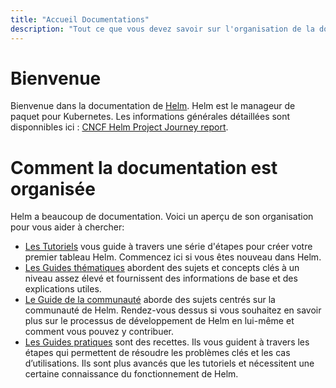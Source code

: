```yaml
---
title: "Accueil Documentations"
description: "Tout ce que vous devez savoir sur l'organisation de la documentation."
---
```


# Bienvenue

Bienvenue dans la documentation de [Helm](https://helm.sh/). Helm est le manageur de paquet pour Kubernetes. Les informations générales détaillées sont disponnibles ici : [CNCF Helm Project Journey report](https://www.cncf.io/cncf-helm-project-journey/).

# Comment la documentation est organisée

Helm a beaucoup de documentation. Voici un aperçu de son organisation
pour vous aider à chercher:

- [Les Tutoriels](intro) vous guide à travers une série d'étapes pour créer votre premier tableau Helm. Commencez ici si vous êtes nouveau dans Helm.
- [Les Guides thématiques](topics) abordent des sujets et concepts clés à un niveau assez élevé et fournissent des informations de base et des explications utiles.
- [Le Guide de la communauté](community) aborde des sujets centrés sur la communauté de Helm. Rendez-vous dessus si vous souhaitez en savoir plus sur le processus de développement de Helm en lui-même et comment vous pouvez y contribuer.
- [Les Guides pratiques](howto) sont des recettes. Ils vous guident à travers les étapes qui permettent de résoudre les problèmes clés et les cas d’utilisations. Ils sont plus avancés que les tutoriels et nécessitent une certaine connaissance du fonctionnement de Helm.